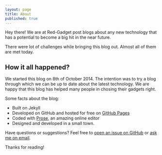 ```yaml
---
layout: page
title: About
published: true
---
```


<p class="message">
  Hey there! We are at Red-Gadget post blogs about any new technology that has a potential to become a big hit in the near future.
</p>

There were lot of challenges while bringing this blog out. Almost all of them are met today.

## How it all happened?

We started this blog on 8th of October 2014. The intention was to try a blog through which we can be up to date about the latest technology. We are happy that this blog has helped many people in chosing their gadgets right.

Some facts about the blog:

* Built on Jekyll
* Developed on GitHub and hosted for free on [GitHub Pages](https://pages.github.com)
* Coded with [Prose](http://prose.io), an amazing online editor
* Designed and developed in a small town.

Have questions or suggestions? Feel free to [open an issue on GitHub](https://github.com/poole/issues/new) or [ask me on email](mailto:kopnicinc@gmail.com).

Thanks for reading!